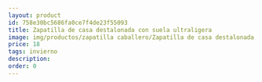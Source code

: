 ```yaml
---
layout: product
id: 758e30bc5686fa0ce7f4de23f55093
title: Zapatilla de casa destalonada con suela ultraligera
image: img/productos/zapatilla caballero/Zapatilla de casa destalonada con suela ultraligera=18=invierno.webp
price: 18
tags: invierno
description: 
order: 0
---
```

